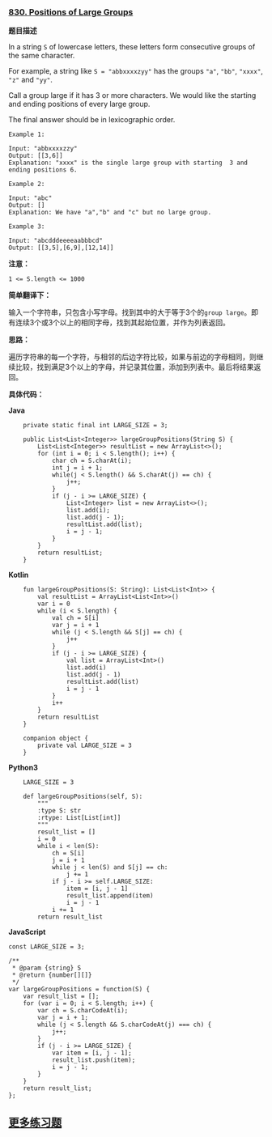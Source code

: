 ### [830. Positions of Large Groups](https://leetcode.com/problems/positions-of-large-groups/description/)

**题目描述**

In a string `S` of lowercase letters, these letters form consecutive groups of the same character.

For example, a string like `S = "abbxxxxzyy"` has the groups `"a"`, `"bb"`, `"xxxx"`, `"z"` and `"yy"`.

Call a group large if it has 3 or more characters.  We would like the starting and ending positions of every large group.

The final answer should be in lexicographic order.

 

```
Example 1:

Input: "abbxxxxzzy"
Output: [[3,6]]
Explanation: "xxxx" is the single large group with starting  3 and ending positions 6.

```

```
Example 2:

Input: "abc"
Output: []
Explanation: We have "a","b" and "c" but no large group.
```

```
Example 3:

Input: "abcdddeeeeaabbbcd"
Output: [[3,5],[6,9],[12,14]]

```

 

**注意：**

```
1 <= S.length <= 1000
```

**简单翻译下：**

输入一个字符串，只包含小写字母。找到其中的大于等于3个的`group large`。即有连续3个或3个以上的相同字母，找到其起始位置，并作为列表返回。

**思路：**

遍历字符串的每一个字符，与相邻的后边字符比较，如果与前边的字母相同，则继续比较，找到满足3个以上的字母，并记录其位置，添加到列表中。最后将结果返回。

**具体代码：**

**Java**

```
    private static final int LARGE_SIZE = 3;

    public List<List<Integer>> largeGroupPositions(String S) {
        List<List<Integer>> resultList = new ArrayList<>();
        for (int i = 0; i < S.length(); i++) {
            char ch = S.charAt(i);
            int j = i + 1;
            while(j < S.length() && S.charAt(j) == ch) {
                j++;
            }
            if (j - i >= LARGE_SIZE) {
                List<Integer> list = new ArrayList<>();
                list.add(i);
                list.add(j - 1);
                resultList.add(list);
                i = j - 1;
            }
        }
        return resultList;
    }
```

**Kotlin**

```
    fun largeGroupPositions(S: String): List<List<Int>> {
        val resultList = ArrayList<List<Int>>()
        var i = 0
        while (i < S.length) {
            val ch = S[i]
            var j = i + 1
            while (j < S.length && S[j] == ch) {
                j++
            }
            if (j - i >= LARGE_SIZE) {
                val list = ArrayList<Int>()
                list.add(i)
                list.add(j - 1)
                resultList.add(list)
                i = j - 1
            }
            i++
        }
        return resultList
    }

    companion object {
        private val LARGE_SIZE = 3
    }
```

**Python3**

```
    LARGE_SIZE = 3

    def largeGroupPositions(self, S):
        """
        :type S: str
        :rtype: List[List[int]]
        """
        result_list = []
        i = 0
        while i < len(S):
            ch = S[i]
            j = i + 1
            while j < len(S) and S[j] == ch:
                j += 1
            if j - i >= self.LARGE_SIZE:
                item = [i, j - 1]
                result_list.append(item)
                i = j - 1
            i += 1
        return result_list
```

**JavaScript**

```
const LARGE_SIZE = 3;

/**
 * @param {string} S
 * @return {number[][]}
 */
var largeGroupPositions = function(S) {
    var result_list = [];
    for (var i = 0; i < S.length; i++) {
        var ch = S.charCodeAt(i);
        var j = i + 1;
        while (j < S.length && S.charCodeAt(j) === ch) {
            j++;
        }
        if (j - i >= LARGE_SIZE) {
            var item = [i, j - 1];
            result_list.push(item);
            i = j - 1;
        }
    }
    return result_list;
};
```

## [更多练习题](https://github.com/YoungBear/LintCode)



